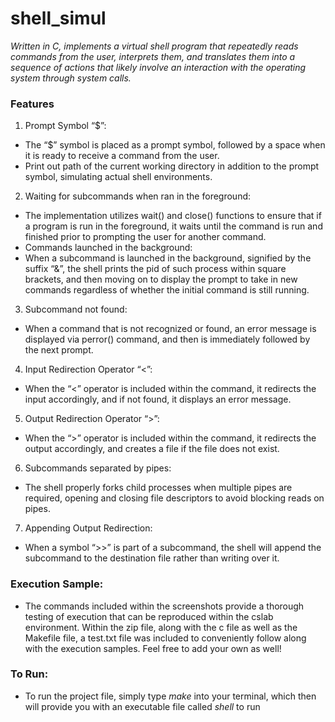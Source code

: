 # shell_simul

*Written in C, implements a virtual shell program that repeatedly reads commands from the user, interprets them, and translates them into a sequence of actions that likely involve an interaction with the operating system through system calls.*

### Features

1. Prompt Symbol “$”:
  - The “$” symbol is placed as a prompt symbol, followed by a space when it is ready to
receive a command from the user.
  - Print out path of the current working directory in addition to the prompt
symbol, simulating actual shell environments.

2. Waiting for subcommands when ran in the foreground:
  - The implementation utilizes wait() and close() functions to ensure that if a program is run
in the foreground, it waits until the command is run and finished prior to prompting the
user for another command.
  - Commands launched in the background:
  - When a subcommand is launched in the background, signified by the suffix “&”, the shell
prints the pid of such process within square brackets, and then moving on to display the
prompt to take in new commands regardless of whether the initial command is still
running.

3. Subcommand not found:
  - When a command that is not recognized or found, an error message is displayed via
perror() command, and then is immediately followed by the next prompt.

4. Input Redirection Operator “<”:
  - When the “<” operator is included within the command, it redirects the input accordingly,
and if not found, it displays an error message.

5. Output Redirection Operator “>”:
  - When the “>” operator is included within the command, it redirects the output
accordingly, and creates a file if the file does not exist.

6. Subcommands separated by pipes:
  - The shell properly forks child processes when multiple pipes are required, opening and
closing file descriptors to avoid blocking reads on pipes.

7. Appending Output Redirection:
  - When a symbol “>>” is part of a subcommand, the shell will append the subcommand to
the destination file rather than writing over it.

### Execution Sample:
- The commands included within the screenshots provide a thorough testing of execution that can
be reproduced within the cslab environment. Within the zip file, along with the c file as well as
the Makefile file, a test.txt file was included to conveniently follow along with the execution
samples. Feel free to add your own as well!

### To Run:
- To run the project file, simply type *make* into your terminal, which then will provide you with an executable file called *shell* to run
